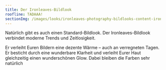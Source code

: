 ```yaml
---
title: Der Ironleaves-Bildlook
roofline: TADAAA!
sectionImg: /images/looks/ironleaves-photography-bildlooks-content-ironleaves-bildlook.jpg
---
```

Natürlich gibt es auch einen Standard-Bildlook. Der Ironleaves-Bildlook verbindet moderne Trends und Zeitlosigkeit.

Er verleiht Euren Bildern eine dezente Wärme – auch an verregneten Tagen. Er besticht durch eine wunderbare Klarheit und verleiht Eurer Haut gleichzeitig einen wunderschönen Glow. Dabei bleiben die Farben sehr natürlich 